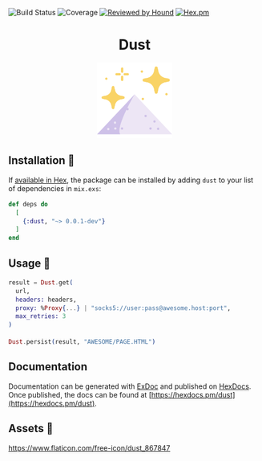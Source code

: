 ![Build Status](https://img.shields.io/travis/com/imanhodjaev/dust/develop?style=for-the-badge)
![Coverage](https://img.shields.io/coveralls/github/imanhodjaev/dust/develop?style=for-the-badge)
[![Reviewed by Hound](https://img.shields.io/badge/Reviewed_by-Hound-8E64B0.svg?style=for-the-badge)](https://houndci.com)
[![Hex.pm](https://img.shields.io/hexpm/l/dust?color=ff69b4&label=License&style=for-the-badge)](https://opensource.org/licenses/Apache-2.0)

<h1 align="center">
  Dust
</h1>
<p align="center">
  <img width="150" height="150" src="https://raw.githubusercontent.com/imanhodjaev/dust/develop/assets/dust.svg"/>
</p>

## Installation 💾

If [available in Hex](https://hex.pm/docs/publish), the package can be installed
by adding `dust` to your list of dependencies in `mix.exs`:

```elixir
def deps do
  [
    {:dust, "~> 0.0.1-dev"}
  ]
end
```

## Usage 🧠

```elixir
result = Dust.get(
  url,
  headers: headers,
  proxy: %Proxy{...} | "socks5://user:pass@awesome.host:port",
  max_retries: 3
)

Dust.persist(result, "AWESOME/PAGE.HTML")
```

## Documentation

Documentation can be generated with [ExDoc](https://github.com/elixir-lang/ex_doc)
and published on [HexDocs](https://hexdocs.pm). Once published, the docs can
be found at [https://hexdocs.pm/dust](https://hexdocs.pm/dust).

## Assets 💄

https://www.flaticon.com/free-icon/dust_867847
